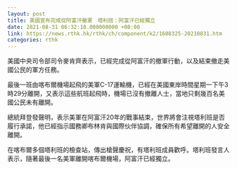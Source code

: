 ```yaml
---
layout: post
title: 美國宣布完成從阿富汗撤軍　塔利班：阿富汗已經獨立
date: 2021-08-31 06:32:18.000000000 +08:00
link: https://news.rthk.hk/rthk/ch/component/k2/1608325-20210831.htm
categories: rthk
---
```


美國中央司令部司令麥肯齊表示，已經完成從阿富汗的撤軍行動，以及結束撤走美國公民的軍方任務。

最後一班由喀布爾機場起飛的美軍C-17運輸機，已經在美國東岸時間星期一下午3時29分離開，又表示這些航班起飛時，機場已沒有撤離人士，當地只剩幾百名美國公民未有離開。

總統拜登發聲明，表示美軍在阿富汗20年的戰事結束，世界將會注視塔利班是否履行承諾，他已經指示國務卿布林肯與國際伙伴協調，確保所有希望離開的人安全離開。

在喀布爾多個塔利班的檢查站，傳出槍聲慶祝，有塔利班成員歡呼。塔利班發言人表示，隨著最後一名美軍離開喀布爾機場，阿富汗已經獨立。
